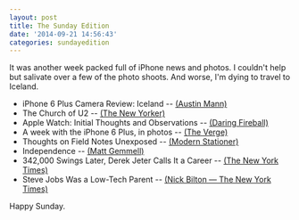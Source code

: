 ```yaml
---
layout: post
title: The Sunday Edition
date: '2014-09-21 14:56:43'
categories: sundayedition
---
```


It was another week packed full of iPhone news and photos. I couldn't help but salivate over a few of the photo shoots. And worse, I'm dying to travel to Iceland.

* iPhone 6 Plus Camera Review: Iceland -- [(Austin Mann)](http://austinmann.com/trek/iphone-6-plus-camera-review-iceland)
* The Church of U2 -- [(The New Yorker)](http://www.newyorker.com/culture/cultural-comment/church-u2)
* Apple Watch: Initial Thoughts and Observations -- [(Daring Fireball)](http://daringfireball.net/2014/09/apple_watch)
* A week with the iPhone 6 Plus, in photos -- [(The Verge)](http://www.theverge.com/2014/9/17/6331643/a-week-with-the-iphone-6-plus-in-photos)
* Thoughts on Field Notes Unexposed -- [(Modern Stationer)](http://www.modernstationer.com/blog/2014/9/18/thoughts-on-field-notes-unexposed)
* Independence -- [(Matt Gemmell)](http://mattgemmell.com/independence/)
* 342,000 Swings Later, Derek Jeter Calls It a Career -- [(The New York Times)](http://www.nytimes.com/interactive/2014/09/14/sports/baseball/jeter-swings.html)
* Steve Jobs Was a Low-Tech Parent -- [(Nick Bilton — The New York Times)](http://www.nytimes.com/2014/09/11/fashion/steve-jobs-apple-was-a-low-tech-parent.html?nytmobile=0&_r=0)

Happy Sunday.